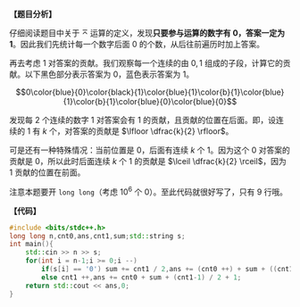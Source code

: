 **【题目分析】**

仔细阅读题目中关于 $\barwedge$ 运算的定义，发现**只要参与运算的数字有 $0$，答案一定为 $1$**。因此我们先统计每一个数字后面 $0$ 的个数，从后往前遍历时加上答案。

再去考虑 $1$ 对答案的贡献。我们观察每一个连续的由 $0,1$ 组成的子段，计算它的贡献。以下黑色部分表示答案为 $0$，蓝色表示答案为 $1$。

$$0\color{blue}{0}\color{black}{1}\color{blue}{1}\color{b}{1}\color{blue}{1}\color{b}{1}\color{blue}{0}\color{blue}{0}$$

发现每 $2$ 个连续的数字 $1$ 对答案会有 $1$ 的贡献，且贡献的位置在后面。即，设连续的 $1$ 有 $k$ 个，对答案的贡献是 $\lfloor \dfrac{k}{2} \rfloor$。

可是还有一种特殊情况：当前位置是 $0$，后面有连续 $k$ 个 $1$。因为这个 $0$ 对答案的贡献是 $0$，所以此时后面连续 $k$ 个 $1$ 的贡献是 $\lceil \dfrac{k}{2} \rceil$，因为 $1$ 贡献的位置在前面。

注意本题要开 `long long`（考虑 $10^6$ 个 $0$）。至此代码就很好写了，只有 $9$ 行哦。

**【代码】**

```cpp
#include <bits/stdc++.h>
long long n,cnt0,ans,cnt1,sum;std::string s;
int main(){
    std::cin >> n >> s;
    for(int i = n-1;i >= 0;i --)
        if(s[i] == '0') sum += cnt1 / 2,ans += (cnt0 ++) + sum + ((cnt1 % 2 == 1) && s[i+1] == '1'),cnt1 = 0;
        else cnt1 ++,ans += cnt0 + sum + (cnt1-1) / 2 + 1;
    return std::cout << ans,0;
}
```